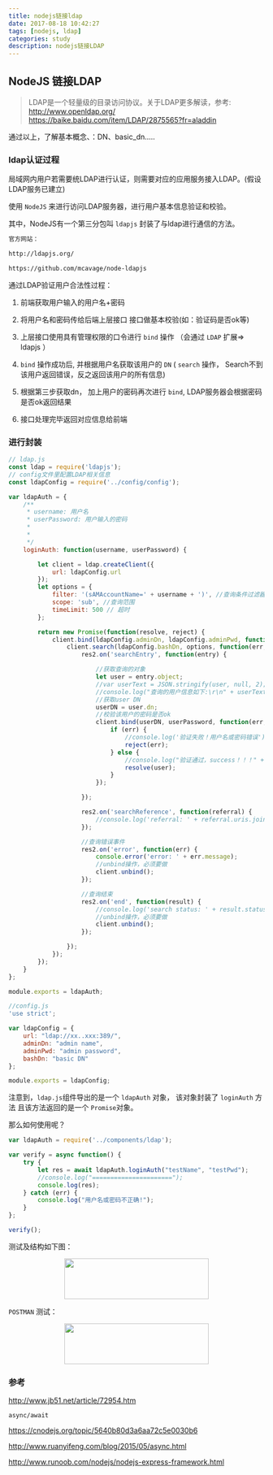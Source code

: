 ```yaml
---
title: nodejs链接ldap
date: 2017-08-18 10:42:27
tags: [nodejs, ldap]
categories: study
description: nodejs链接LDAP
---
```


## NodeJS 链接LDAP

> LDAP是一个轻量级的目录访问协议。关于LDAP更多解读，参考:
http://www.openldap.org/
https://baike.baidu.com/item/LDAP/2875565?fr=aladdin

通过以上，了解基本概念、：DN、basic_dn.....

### ldap认证过程
局域网内用户若需要统LDAP进行认证，则需要对应的应用服务接入LDAP。(假设LDAP服务已建立)

使用 `NodeJS` 来进行访问LDAP服务器，进行用户基本信息验证和校验。

其中，NodeJS有一个第三分包叫 `ldapjs` 封装了与ldap进行通信的方法。


```bash
官方网站：

http://ldapjs.org/

https://github.com/mcavage/node-ldapjs
```

通过LDAP验证用户合法性过程：

1. 前端获取用户输入的用户名+密码

2. 将用户名和密码传给后端上层接口 接口做基本校验(如：验证码是否ok等)

3. 上层接口使用具有管理权限的口令进行 `bind` 操作 （会通过 `LDAP` 扩展=> ldapjs ）

4. `bind` 操作成功后, 并根据用户名获取该用户的 `DN` ( `search` 操作， Search不到该用户返回错误，反之返回该用户的所有信息)

5. 根据第三步获取dn， 加上用户的密码再次进行 `bind`, LDAP服务器会根据密码是否ok返回结果

6. 接口处理完毕返回对应信息给前端


### 进行封装

```js
// ldap.js
const ldap = require('ldapjs');
// config文件里配置LDAP相关信息
const ldapConfig = require('../config/config');

var ldapAuth = {
    /**
     * username: 用户名
     * userPassword: 用户输入的密码
     * 
     * 
     */
    loginAuth: function(username, userPassword) {

        let client = ldap.createClient({
            url: ldapConfig.url
        });
        let options = {
            filter: '(sAMAccountName=' + username + ')', //查询条件过滤器, 查找username该用户节点
            scope: 'sub', //查询范围
            timeLimit: 500 // 超时
        };

        return new Promise(function(resolve, reject) {
            client.bind(ldapConfig.adminDn, ldapConfig.adminPwd, function(err, matched) {
                client.search(ldapConfig.bashDn, options, function(err, res2) {
                    res2.on('searchEntry', function(entry) {

                        //获取查询的对象
                        let user = entry.object;
                        //var userText = JSON.stringify(user, null, 2);
                        //console.log("查询的用户信息如下:\r\n" + userText);
                        //获取user DN
                        userDN = user.dn;
                        //校验该用户的密码是否ok
                        client.bind(userDN, userPassword, function(err, res) {
                            if (err) {
                                //console.log('验证失败！用户名或密码错误');
                                reject(err);
                            } else {
                                //console.log("验证通过，success！！！" + res);
                                resolve(user);
                            }
                        });

                    });

                    res2.on('searchReference', function(referral) {
                        //console.log('referral: ' + referral.uris.join());
                    });

                    //查询错误事件
                    res2.on('error', function(err) {
                        console.error('error: ' + err.message);
                        //unbind操作，必须要做
                        client.unbind();
                    });

                    //查询结束
                    res2.on('end', function(result) {
                        //console.log('search status: ' + result.status);
                        //unbind操作，必须要做
                        client.unbind();
                    });

                });
            });
        });
    }
};

module.exports = ldapAuth;
```

```js
//config.js
'use strict';

var ldapConfig = {
    url: "ldap://xx..xxx:389/",
    adminDn: "admin name",
    adminPwd: "admin password",
    bashDn: "basic DN"
};

module.exports = ldapConfig;
```


注意到，`ldap.js`组件导出的是一个 `ldapAuth` 对象， 该对象封装了 `loginAuth` 方法 且该方法返回的是一个 `Promise`对象。

那么如何使用呢？

```js
var ldapAuth = require('../components/ldap');

var verify = async function() {
    try {
        let res = await ldapAuth.loginAuth("testName", "testPwd");
        //console.log("======================");
        console.log(res);
    } catch (err) {
        console.log("用户名或密码不正确!");
    }
};

verify();

```

测试及结构如下图：

<div align="center">
    <img src="http://oluzh4sa6.bkt.clouddn.com/GitHubPages/article/ldapAuthTest.png" width="75%" height="80"></img>
</div>

`POSTMAN` 测试：

<div align="center">
    <img src="http://oluzh4sa6.bkt.clouddn.com/GitHubPages/article/postmantest.png" width="75%" height="80"></img>
</div>

### 参考

http://www.jb51.net/article/72954.htm

`async/await` 

https://cnodejs.org/topic/5640b80d3a6aa72c5e0030b6

http://www.ruanyifeng.com/blog/2015/05/async.html

http://www.runoob.com/nodejs/nodejs-express-framework.html

